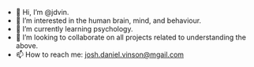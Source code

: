 - 👋 Hi, I’m @jdvin.
- 👀 I’m interested in the human brain, mind, and behaviour.
- 🌱 I’m currently learning psychology.
- 💞️ I’m looking to collaborate on all projects related to understanding the above.
- 📫 How to reach me: josh.daniel.vinson@mgail.com

